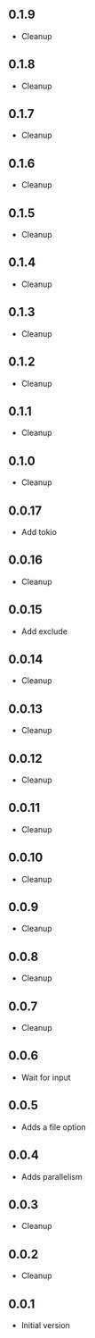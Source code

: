 ## 0.1.9

-   Cleanup

## 0.1.8

-   Cleanup

## 0.1.7

-   Cleanup

## 0.1.6

-   Cleanup

## 0.1.5

-   Cleanup

## 0.1.4

-   Cleanup

## 0.1.3

-   Cleanup

## 0.1.2

-   Cleanup

## 0.1.1

-   Cleanup

## 0.1.0

-   Cleanup

## 0.0.17

-   Add tokio

## 0.0.16

-   Cleanup

## 0.0.15

-   Add exclude

## 0.0.14

-   Cleanup

## 0.0.13

-   Cleanup

## 0.0.12

-   Cleanup

## 0.0.11

-   Cleanup

## 0.0.10

-   Cleanup

## 0.0.9

-   Cleanup

## 0.0.8

-   Cleanup

## 0.0.7

-   Cleanup

## 0.0.6

-   Wait for input

## 0.0.5

-   Adds a file option

## 0.0.4

-   Adds parallelism

## 0.0.3

-   Cleanup

## 0.0.2

-   Cleanup

## 0.0.1

-   Initial version
